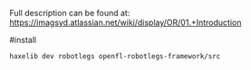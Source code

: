Full description can be found at:
https://imagsyd.atlassian.net/wiki/display/OR/01.+Introduction

#install

`haxelib dev robotlegs openfl-robotlegs-framework/src`
